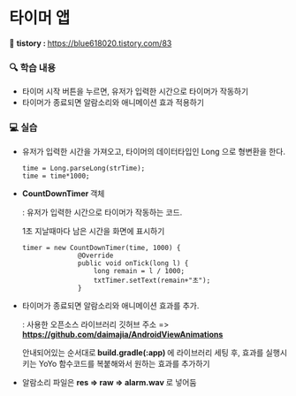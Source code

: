 # 타이머 앱

📝 <b> tistory : </b> https://blue618020.tistory.com/83

### 🔍 학습 내용
- 타이머 시작 버튼을 누르면, 유저가 입력한 시간으로 타이머가 작동하기
- 타이머가 종료되면 알람소리와 애니메이션 효과 적용하기

### 💻 실습
 
- 유저가 입력한 시간을 가져오고, 타이머의 데이터타입인 Long 으로 형변환을 한다.
  
      time = Long.parseLong(strTime);
      time = time*1000;

- <b> CountDownTimer </b> 객체

  : 유저가 입력한 시간으로 타이머가 작동하는 코드.
  
  1초 지날때마다 남은 시간을 화면에 표시하기
  
      timer = new CountDownTimer(time, 1000) {
                    @Override
                    public void onTick(long l) {
                        long remain = l / 1000;
                        txtTimer.setText(remain+"초");
                    }

- 타이머가 종료되면 알람소리와 애니메이션 효과를 추가.
  
  : 사용한 오픈소스 라이브러리  깃허브 주소
  => <b> https://github.com/daimajia/AndroidViewAnimations </b>

  안내되어있는 순서대로<b> build.gradle(:app) </b> 에 라이브러리 세팅 후, 효과를 실행시키는 YoYo 함수코드를 복붙해와서 원하는 효과를 추가하기

- 알람소리 파일은 <b> res => raw => alarm.wav </b> 로 넣어둠
